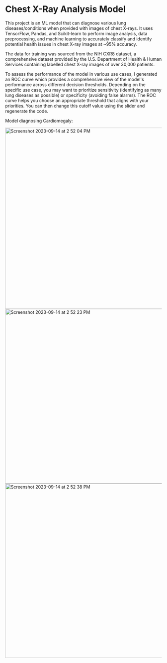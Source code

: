 # Chest X-Ray Analysis Model

This project is an ML model that can diagnose various lung diseases/conditions when provided with images of chest X-rays. It uses TensorFlow, Pandas, and Scikit-learn to perform image analysis, data preprocessing, and machine learning to accurately classify and identify potential health issues in chest X-ray images at ~95% accuracy. 

The data for training was sourced from the NIH CXR8 dataset, a comprehensive dataset provided by the U.S. Department of Health & Human Services containing labelled chest X-ray images of over 30,000 patients. 

To assess the performance of the model in various use cases, I generated an ROC curve which provides a comprehensive view of the model's performance across different decision thresholds. Depending on the specific use case, you may want to prioritize sensitivity (identifying as many lung diseases as possible) or specificity (avoiding false alarms). The ROC curve helps you choose an appropriate threshold that aligns with your priorities. You can then change this cutoff value using the slider and regenerate the code.

Model diagnosing Cardiomegaly:

<img width="582" alt="Screenshot 2023-09-14 at 2 52 04 PM" src="https://github.com/atirumal/Chest-X-Ray-Analysis/assets/78452887/ccc6482d-ada3-46c2-935d-151ccad6c91a">
<img width="561" alt="Screenshot 2023-09-14 at 2 52 23 PM" src="https://github.com/atirumal/Chest-X-Ray-Analysis/assets/78452887/39350f65-1b93-4c28-85b8-2c0c0e73cc47">
<img width="560" alt="Screenshot 2023-09-14 at 2 52 38 PM" src="https://github.com/atirumal/Chest-X-Ray-Analysis/assets/78452887/bbd7c9e4-b241-49de-964f-f48495dee3cf">

